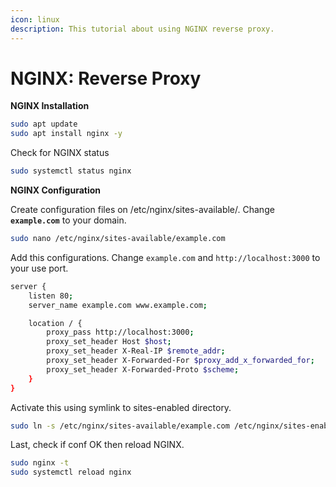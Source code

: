 ```yaml
---
icon: linux
description: This tutorial about using NGINX reverse proxy.
---
```


# NGINX: Reverse Proxy

**NGINX Installation**

```bash
sudo apt update
sudo apt install nginx -y
```

Check for NGINX status

```bash
sudo systemctl status nginx
```

**NGINX Configuration**

Create configuration files on /etc/nginx/sites-available/. Change **`example.com`** to your domain.

```bash
sudo nano /etc/nginx/sites-available/example.com
```

Add this configurations. Change `example.com` and `http://localhost:3000` to your use port.

```bash
server {
    listen 80;
    server_name example.com www.example.com;

    location / {
        proxy_pass http://localhost:3000;
        proxy_set_header Host $host;
        proxy_set_header X-Real-IP $remote_addr;
        proxy_set_header X-Forwarded-For $proxy_add_x_forwarded_for;
        proxy_set_header X-Forwarded-Proto $scheme;
    }
}

```

Activate this using symlink to sites-enabled directory.

```bash
sudo ln -s /etc/nginx/sites-available/example.com /etc/nginx/sites-enabled/
```

Last, check if conf OK then reload NGINX.

```bash
sudo nginx -t
sudo systemctl reload nginx
```
